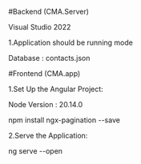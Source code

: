 #Backend (CMA.Server)

Visual Studio 2022

1.Application should be running mode

Database : contacts.json 

#Frontend (CMA.app)

1.Set Up the Angular Project:

Node Version : 20.14.0

npm install ngx-pagination --save

2.Serve the Application:

ng serve --open



